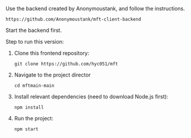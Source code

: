Use the backend created by Anonymoustank, and follow the instructions.

`https://github.com/Anonymoustank/mft-client-backend`

Start the backend first.

Step to run this version:

1. Clone this frontend repository:

    `git clone https://github.com/hyc051/mft`

2. Navigate to the project director

   `cd mftmain-main`

4. Install relevant dependencies (need to download Node.js first):
  
   `npm install`

6. Run the project:
  
   `npm start`
